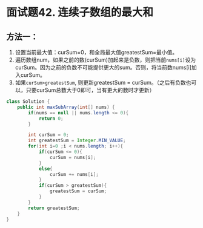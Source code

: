 # 面试题42. 连续子数组的最大和

## 方法一：

1. 设置当前最大值：curSum=0，和全局最大值greatestSum=最小值。
2. 遍历数组num，如果之前的数\(curSum\)加起来是负数，则把当前`nums[i]`设为curSum。因为之前的负数不可能提供更大的sum。否则，将当前数nums\[i\]加入curSum。
3. 如果`curSum>greatestSum`, 则更新greatestSum = curSum。（之后有负数也可以，只要curSum总数大于0即可，当有更大的数时才更新）

```java
class Solution {
    public int maxSubArray(int[] nums) {
        if(nums == null || nums.length <= 0){
            return 0;
        }

        int curSum = 0;
        int greatestSum = Integer.MIN_VALUE;
        for(int i=0 ;i < nums.length; i++){
            if(curSum <= 0){
                curSum = nums[i];
            }
            else{
                curSum += nums[i];
            }
            if(curSum > greatestSum){
                greatestSum = curSum;
            }
        }
        return greatestSum;
    }
}
```

